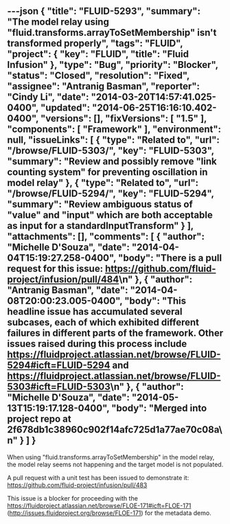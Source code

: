---json
{
  "title": "FLUID-5293",
  "summary": "The model relay using \"fluid.transforms.arrayToSetMembership\" isn't transformed properly",
  "tags": "FLUID",
  "project": {
    "key": "FLUID",
    "title": "Fluid Infusion"
  },
  "type": "Bug",
  "priority": "Blocker",
  "status": "Closed",
  "resolution": "Fixed",
  "assignee": "Antranig Basman",
  "reporter": "Cindy Li",
  "date": "2014-03-20T14:57:41.025-0400",
  "updated": "2014-06-25T16:16:10.402-0400",
  "versions": [],
  "fixVersions": [
    "1.5"
  ],
  "components": [
    "Framework"
  ],
  "environment": null,
  "issueLinks": [
    {
      "type": "Related to",
      "url": "/browse/FLUID-5303/",
      "key": "FLUID-5303",
      "summary": "Review and possibly remove \"link counting system\" for preventing oscillation in model relay"
    },
    {
      "type": "Related to",
      "url": "/browse/FLUID-5294/",
      "key": "FLUID-5294",
      "summary": "Review ambiguous status of \"value\" and \"input\" which are both acceptable as input for a standardInputTransform"
    }
  ],
  "attachments": [],
  "comments": [
    {
      "author": "Michelle D'Souza",
      "date": "2014-04-04T15:19:27.258-0400",
      "body": "There is a pull request for this issue: <https://github.com/fluid-project/infusion/pull/484>\n"
    },
    {
      "author": "Antranig Basman",
      "date": "2014-04-08T20:00:23.005-0400",
      "body": "This headline issue has accumulated several subcases, each of which exhibited different failures in different parts of the framework. Other issues raised during this process include <https://fluidproject.atlassian.net/browse/FLUID-5294#icft=FLUID-5294> and <https://fluidproject.atlassian.net/browse/FLUID-5303#icft=FLUID-5303>\n"
    },
    {
      "author": "Michelle D'Souza",
      "date": "2014-05-13T15:19:17.128-0400",
      "body": "Merged into project repo at 2f678db1c38960c902f14afc725d1a77ae70c08a\n"
    }
  ]
}
---
When using "fluid.transforms.arrayToSetMembership" in the model relay, the model relay seems not happening and the target model is not populated.

A pull request with a unit test has been issued to demonstrate it: <https://github.com/fluid-project/infusion/pull/483>

This issue is a blocker for proceeding with the <https://fluidproject.atlassian.net/browse/FLOE-171#icft=FLOE-171> (<http://issues.fluidproject.org/browse/FLOE-171>) for the metadata demo.

        